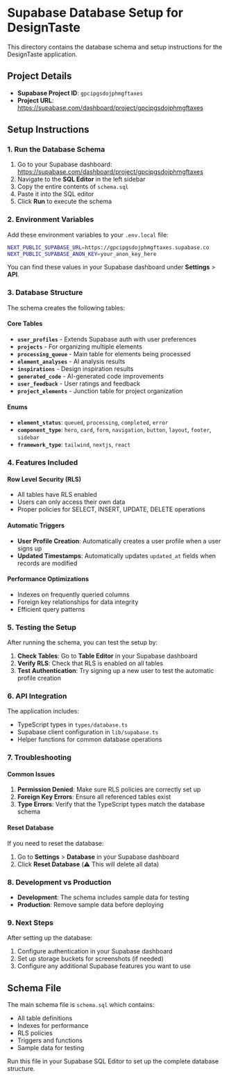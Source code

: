 # Supabase Database Setup for DesignTaste

This directory contains the database schema and setup instructions for the DesignTaste application.

## Project Details

- **Supabase Project ID**: `gpcipgsdojphmgftaxes`
- **Project URL**: https://supabase.com/dashboard/project/gpcipgsdojphmgftaxes

## Setup Instructions

### 1. Run the Database Schema

1. Go to your Supabase dashboard: https://supabase.com/dashboard/project/gpcipgsdojphmgftaxes
2. Navigate to the **SQL Editor** in the left sidebar
3. Copy the entire contents of `schema.sql`
4. Paste it into the SQL editor
5. Click **Run** to execute the schema

### 2. Environment Variables

Add these environment variables to your `.env.local` file:

```bash
NEXT_PUBLIC_SUPABASE_URL=https://gpcipgsdojphmgftaxes.supabase.co
NEXT_PUBLIC_SUPABASE_ANON_KEY=your_anon_key_here
```

You can find these values in your Supabase dashboard under **Settings** > **API**.

### 3. Database Structure

The schema creates the following tables:

#### Core Tables
- **`user_profiles`** - Extends Supabase auth with user preferences
- **`projects`** - For organizing multiple elements
- **`processing_queue`** - Main table for elements being processed
- **`element_analyses`** - AI analysis results
- **`inspirations`** - Design inspiration results
- **`generated_code`** - AI-generated code improvements
- **`user_feedback`** - User ratings and feedback
- **`project_elements`** - Junction table for project organization

#### Enums
- **`element_status`**: `queued`, `processing`, `completed`, `error`
- **`component_type`**: `hero`, `card`, `form`, `navigation`, `button`, `layout`, `footer`, `sidebar`
- **`framework_type`**: `tailwind`, `nextjs`, `react`

### 4. Features Included

#### Row Level Security (RLS)
- All tables have RLS enabled
- Users can only access their own data
- Proper policies for SELECT, INSERT, UPDATE, DELETE operations

#### Automatic Triggers
- **User Profile Creation**: Automatically creates a user profile when a user signs up
- **Updated Timestamps**: Automatically updates `updated_at` fields when records are modified

#### Performance Optimizations
- Indexes on frequently queried columns
- Foreign key relationships for data integrity
- Efficient query patterns

### 5. Testing the Setup

After running the schema, you can test the setup by:

1. **Check Tables**: Go to **Table Editor** in your Supabase dashboard
2. **Verify RLS**: Check that RLS is enabled on all tables
3. **Test Authentication**: Try signing up a new user to test the automatic profile creation

### 6. API Integration

The application includes:
- TypeScript types in `types/database.ts`
- Supabase client configuration in `lib/supabase.ts`
- Helper functions for common database operations

### 7. Troubleshooting

#### Common Issues

1. **Permission Denied**: Make sure RLS policies are correctly set up
2. **Foreign Key Errors**: Ensure all referenced tables exist
3. **Type Errors**: Verify that the TypeScript types match the database schema

#### Reset Database

If you need to reset the database:
1. Go to **Settings** > **Database** in your Supabase dashboard
2. Click **Reset Database** (⚠️ This will delete all data)

### 8. Development vs Production

- **Development**: The schema includes sample data for testing
- **Production**: Remove sample data before deploying

### 9. Next Steps

After setting up the database:
1. Configure authentication in your Supabase dashboard
2. Set up storage buckets for screenshots (if needed)
3. Configure any additional Supabase features you want to use

## Schema File

The main schema file is `schema.sql` which contains:
- All table definitions
- Indexes for performance
- RLS policies
- Triggers and functions
- Sample data for testing

Run this file in your Supabase SQL Editor to set up the complete database structure. 
